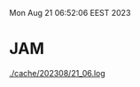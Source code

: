 Mon Aug 21 06:52:06 EEST 2023
# JAM
<a href='./cache/202308/21_06.log'>./cache/202308/21_06.log</a>
